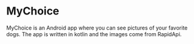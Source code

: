 # MyChoice

MyChoice is an Android app where you can see pictures of your favorite dogs. 
The app is written in kotlin and the images come from RapidApi.
